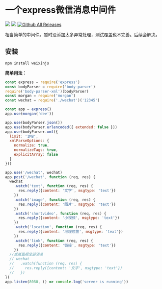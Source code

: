 # 一个express微信消息中间件

![](https://travis-ci.org/xiadd/weixin.js.svg?branch=master)
![](https://david-dm.org/xiadd/weixin.js.svg)
[![Github All Releases](https://img.shields.io/github/downloads/xiadd/weixin.js/total.svg)]()

相当简单的中间件。暂时没添加太多异常处理，测试覆盖也不完善。后续会解决。

## 安装

`npm install weixinjs`

**简单用法：**

```js
const express = require('express')
const bodyParser = require('body-parser')
require('body-parser-xml')(bodyParser)
const morgan = require('morgan')
const wechat = require('./wechat')('12345')

const app = express()
app.use(morgan('dev'))

app.use(bodyParser.json())
app.use(bodyParser.urlencoded({ extended: false }))
app.use(bodyParser.xml({
  limit: '1MB',
  xmlParseOptions: {
    normalize: true,
    normalizeTags: true,
    explicitArray: false
  }
}))

app.use('/wechat', wechat)
app.post('/wechat', function (req, res) {
  wechat
    .watch('text', function (req, res) {
      res.reply({content: '文字', msgtype: 'text'})
    })
    .watch('image', function (req, res) {
      res.reply({content: '图片', msgtype: 'text'})
    })
    .watch('shortvideo', function (req, res) {
      res.reply({content: '小视频', msgtype: 'text'})
    })
    .watch('location', function (req, res) {
      res.reply({content: '地理位置', msgtype: 'text'})
    })
    .watch('link', function (req, res) {
      res.reply({content: '链接', msgtype: 'text'})
    })
  //或者监视全部消息
  // wechat
  //   .watch(function (req, res) {
  //     res.reply({content: '文字', msgtype: 'text'})
  //   })
})
app.listen(8080, () => console.log('server is running'))
```
